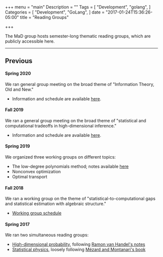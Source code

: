 +++
menu = "main"
Description = ""
Tags = [
  "Development",
  "golang",
]
Categories = [
  "Development",
  "GoLang",
]
date = "2017-01-24T15:36:26-05:00"
title = "Reading Groups"

+++

The MaD group hosts semester-long thematic reading groups, which are publicly accessible here.



---

## Previous

#### Spring 2020

We ran  general group meeting on the broad theme of "Information Theory, Old and New."

- Information and schedule are available [here](https://docs.google.com/document/d/1ImY0mgDkimMS6C1YWE48LQNbC4lWxTAZ9p35rA3HclY/edit?usp=sharing).


#### Fall 2019

We ran a general group meeting on the broad theme of "statistical and computational tradeoffs in high-dimensional inference."

- Information and schedule are available [here](https://docs.google.com/document/d/1JkM4BRXnrnw7rUJJNVMFldLyYV9_JpSOm8jtZshfWZ4/edit?usp=sharing).

#### Spring 2019

We organized three working groups on different topics:

- The low-degree polynomials method; notes available [here](https://arxiv.org/abs/1907.11636)
- Nonconvex optimization
- Optimal transport

#### Fall 2018

We ran a working group on the theme of "statistical-to-computational gaps and statistical estimation with algebraic structure."

- [Working group schedule](https://docs.google.com/spreadsheets/d/1zvJnx3ynN7wuNc4dX-wu1ujGruVEP97jtuNdpZyR0Ss/edit?usp=sharing)

#### Spring 2017

We ran two simultaneous reading groups:

- [High-dimensional probability](https://github.com/MathsandDataNYU/HighDimProba_spring17), following [Ramon van Handel's notes](https://web.math.princeton.edu/~rvan/APC550.pdf)
- [Statistical physics](https://github.com/MathsandDataNYU/StatPhysics_spring17), loosely following [M&#233;zard and Montanari's book](https://web.stanford.edu/~montanar/RESEARCH/book.html)
